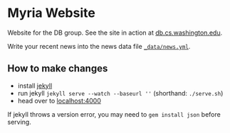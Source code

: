 # Myria Website

Website for the DB group.
See the site in action at [db.cs.washington.edu](http://db.cs.washington.edu/).

Write your recent news into the news data file [`_data/news.yml`](_data/news.yml).

## How to make changes

* install [jekyll](http://jekyllrb.com/)
* run jekyll `jekyll serve --watch --baseurl ''` (shorthand: `./serve.sh`)
* head over to [localhost:4000](http://127.0.0.1:4000)

If jekyll throws a version error, you may need to `gem install json` before serving.
